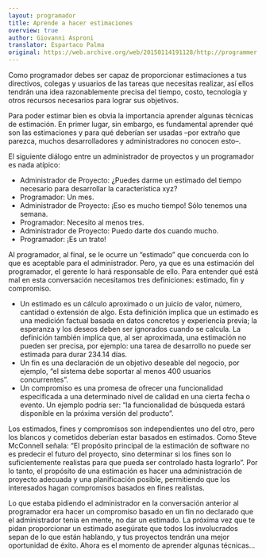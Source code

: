 ```yaml
---
layout: programador
title: Aprende a hacer estimaciones
overview: true
author: Giovanni Asproni
translator: Espartaco Palma
original: https://web.archive.org/web/20150114191128/http://programmer.97things.oreilly.com/wiki/index.php/Learn_to_Estimate
---
```


Como programador debes ser capaz de proporcionar estimaciones a tus
directivos, colegas y usuarios de las tareas que necesitas realizar, así
ellos tendrán una idea razonablemente precisa del tiempo, costo,
tecnología y otros recursos necesarios para lograr sus objetivos.

Para poder estimar bien es obvia la importancia aprender algunas
técnicas de estimación. En primer lugar, sin embargo, es fundamental
aprender qué son las estimaciones y para qué deberían ser usadas –por
extraño que parezca, muchos desarrolladores y administradores no conocen
esto–.

El siguiente diálogo entre un administrador de proyectos y un
programador es nada atípico:

* Administrador de Proyecto: ¿Puedes darme un estimado del tiempo
necesario para desarrollar la característica xyz?
* Programador: Un mes.
* Administrador de Proyecto: ¡Eso es mucho tiempo! Sólo tenemos una
semana.
* Programador: Necesito al menos tres.
* Administrador de Proyecto: Puedo darte dos cuando mucho.
* Programador: ¡Es un trato!

Al programador, al final, se le ocurre un “estimado” que concuerda con
lo que es aceptable para el administrador. Pero, ya que es una
estimación del programador, el gerente lo hará responsable de ello. Para
entender qué está mal en esta conversación necesitamos tres
definiciones: estimado, fin y compromiso.

* Un estimado es un cálculo aproximado o un juicio de valor, número,
cantidad o extensión de algo. Esta definición implica que un estimado es
una medición factual basada en datos concretos y experiencia previa; la
esperanza y los deseos deben ser ignorados cuando se calcula. La
definición también implica que, al ser aproximada, una estimación no
pueden ser precisa, por ejemplo: una tarea de desarrollo no puede ser
estimada para durar 234.14 días.
* Un fin es una declaración de un objetivo deseable del negocio, por
ejemplo, “el sistema debe soportar al menos 400 usuarios concurrentes”.
* Un compromiso es una promesa de ofrecer una funcionalidad especificada
a una determinado nivel de calidad en una cierta fecha o evento. Un
ejemplo podría ser: “la funcionalidad de búsqueda estará disponible en
la próxima versión del producto”.

Los estimados, fines y compromisos son independientes uno del otro, pero
los blancos y cometidos deberían estar basados en estimados. Como Steve
McConnell señala: “El propósito principal de la estimación de software
no es predecir el futuro del proyecto, sino determinar si los fines son
lo suficientemente realistas para que pueda ser controlado hasta
lograrlo”. Por lo tanto, el propósito de una estimación es hacer una
administración de proyecto adecuada y una planificación posible,
permitiendo que los interesados hagan compromisos basados en fines
realistas.

Lo que estaba pidiendo el administrador en la conversación anterior al
programador era hacer un compromiso basado en un fin no declarado que el
administrador tenía en mente, no dar un estimado. La próxima vez que te
pidan proporcionar un estimado asegúrate que todos los involucrados
sepan de lo que están hablando, y tus proyectos tendrán una mejor
oportunidad de éxito. Ahora es el momento de aprender algunas técnicas…

